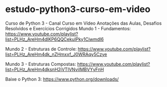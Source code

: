 # estudo-python3-curso-em-video
 
Curso de Python 3 - Canal Curso em Vídeo
Anotações das Aulas, Desafios Resolvidos e Exercícios Corrigidos
Mundo 1 - Fundamentos: https://www.youtube.com/playlist?list=PLHz_AreHm4dlKP6QQCekuIPky1CiwmdI6

Mundo 2 - Estruturas de Controle: https://www.youtube.com/playlist?list=PLHz_AreHm4dk_nZHmxxf_J0WRAqy5Czye

Mundo 3 - Estruturas Compostas: https://www.youtube.com/playlist?list=PLHz_AreHm4dksnH2jVTIVNviIMBVYyFnH

Baixe o Python 3: https://www.python.org/downloads/